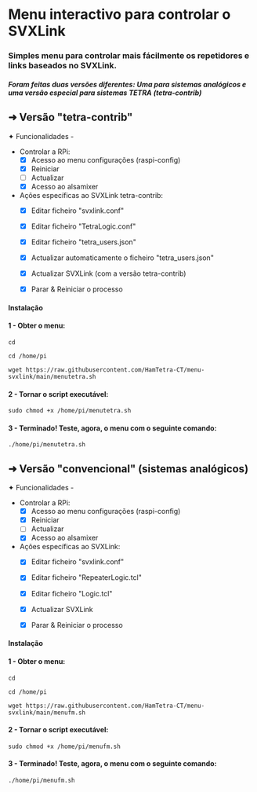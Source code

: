 # Menu interactivo para controlar o SVXLink

### Simples menu para controlar mais fácilmente os repetidores e links baseados no SVXLink.

##### Foram feitas duas versões diferentes: Uma para sistemas analógicos e uma versão especial para sistemas TETRA (tetra-contrib)


**➜ Versão "tetra-contrib"**
------

✦ Funcionalidades - 
 - Controlar a RPi:
      - [x] Acesso ao menu configurações (raspi-config)
      - [x] Reiniciar
      - [ ] Actualizar 
      - [x] Acesso ao alsamixer
 - Ações específicas ao SVXLink tetra-contrib: 
      - [x] Editar ficheiro "svxlink.conf" 
      - [x] Editar ficheiro "TetraLogic.conf" 
      - [x] Editar ficheiro "tetra_users.json" 
      - [x] Actualizar automaticamente o ficheiro "tetra_users.json"  
      - [x] Actualizar SVXLink (com a versão tetra-contrib)
      - [x] Parar & Reiniciar o processo


#### Instalação 
#### 1 - Obter o menu:
```
cd
```
```
cd /home/pi
```
```
wget https://raw.githubusercontent.com/HamTetra-CT/menu-svxlink/main/menutetra.sh
```
#### 2 - Tornar o script executável:
```
sudo chmod +x /home/pi/menutetra.sh
```
#### 3 - Terminado! Teste, agora, o menu com o seguinte comando:
```
./home/pi/menutetra.sh
```


**➜ Versão "convencional" (sistemas analógicos)**
------

✦ Funcionalidades - 
 - Controlar a RPi:
      - [x] Acesso ao menu configurações (raspi-config)
      - [x] Reiniciar
      - [ ] Actualizar 
      - [x] Acesso ao alsamixer
 - Ações específicas ao SVXLink: 
      - [x] Editar ficheiro "svxlink.conf" 
      - [x] Editar ficheiro "RepeaterLogic.tcl" 
      - [x] Editar ficheiro "Logic.tcl"  
      - [x] Actualizar SVXLink
      - [x] Parar & Reiniciar o processo


#### Instalação 
#### 1 - Obter o menu:
```
cd
```
```
cd /home/pi
```
```
wget https://raw.githubusercontent.com/HamTetra-CT/menu-svxlink/main/menufm.sh
```
#### 2 - Tornar o script executável:
```
sudo chmod +x /home/pi/menufm.sh
```
#### 3 - Terminado! Teste, agora, o menu com o seguinte comando:
```
./home/pi/menufm.sh
```
